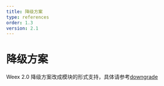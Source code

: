 ```yaml
---
title: 降级方案 
type: references
order: 1.3
version: 2.1
---
```


# 降级方案 

Weex 2.0 降级方案改成模块的形式支持，具体请参考[downgrade](https://www.npmjs.com/package/@weex-project/downgrade)

